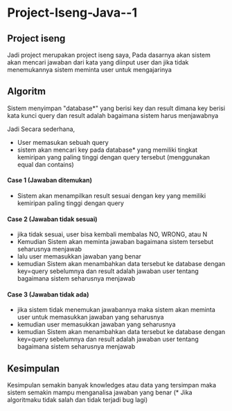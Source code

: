 # Project-Iseng-Java--1

## Project iseng
Jadi project merupakan project iseng saya, Pada dasarnya akan sistem akan mencari jawaban dari kata yang diinput user dan jika tidak menemukannya sistem meminta user untuk mengajarinya

## Algoritm
Sistem menyimpan "database*" yang berisi key dan result dimana key berisi kata kunci query dan result adalah bagaimana sistem harus menjawabnya

Jadi Secara sederhana, 
- User memasukan sebuah query
- sistem akan mencari key pada database* yang memiliki tingkat kemiripan yang paling tinggi dengan query tersebut (menggunakan equal dan contains)

#### Case 1 (Jawaban ditemukan)
- Sistem akan menampilkan result sesuai dengan key yang memiliki kemiripan paling tinggi dengan query

#### Case 2 (Jawaban tidak sesuai)
- jika tidak sesuai, user bisa kembali membalas NO, WRONG, atau N 
- Kemudian Sistem akan meminta jawaban bagaimana sistem tersebut seharusnya menjawab
- lalu user memasukkan jawaban yang benar
- kemudian Sistem akan menambahkan data tersebut ke database dengan key=query sebelumnya dan result adalah jawaban user tentang bagaimana sistem seharusnya menjawab

#### Case 3 (Jawaban tidak ada)
- jika sistem tidak menemukan jawabannya maka sistem akan meminta user untuk memasukkan jawaban yang seharusnya
- kemudian user memasukkan jawaban yang seharusnya 
- kemudian Sistem akan menambahkan data tersebut ke database dengan key=query sebelumnya dan result adalah jawaban user tentang bagaimana sistem seharusnya menjawab

## Kesimpulan 
Kesimpulan semakin banyak knowledges atau data yang tersimpan maka sistem semakin mampu menganalisa jawaban yang benar 
(* Jika algoritmaku tidak salah dan tidak terjadi bug lagi)



